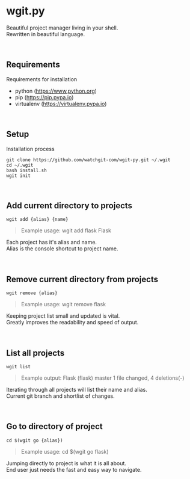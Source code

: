# wgit.py

Beautiful project manager living in your shell. <br/>
Rewritten in beautiful language.

<br/>

## Requirements

Requirements for installation

- python (https://www.python.org)
- pip (https://pip.pypa.io)
- virtualenv (https://virtualenv.pypa.io)

<br/>

## Setup

Installation process

    git clone https://github.com/watchgit-com/wgit-py.git ~/.wgit
    cd ~/.wgit
    bash install.sh
    wgit init

<br/>

## Add current directory to projects
    
    wgit add {alias} {name}

> Example usage: wgit add flask Flask
    
Each project has it's alias and name. <br/>
Alias is the console shortcut to project name.

<br/>

## Remove current directory from projects

    wgit remove {alias}

> Example usage: wgit remove flask
    
Keeping project list small and updated is vital. <br/>
Greatly improves the readability and speed of output.

<br/>

## List all projects

    wgit list

> Example output: Flask (flask) master 1 file changed, 4 deletions(-)
    
Iterating through all projects will list their name and alias. <br/>
Current git branch and shortlist of changes.

<br/>

## Go to directory of project

    cd $(wgit go {alias})

> Example usage: cd $(wgit go flask)

Jumping directly to project is what it is all about. <br/>
End user just needs the fast and easy way to navigate.
